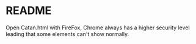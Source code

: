 # README

Open Catan.html with FireFox, Chrome always has a higher security level leading that some elements can't show normally. 

